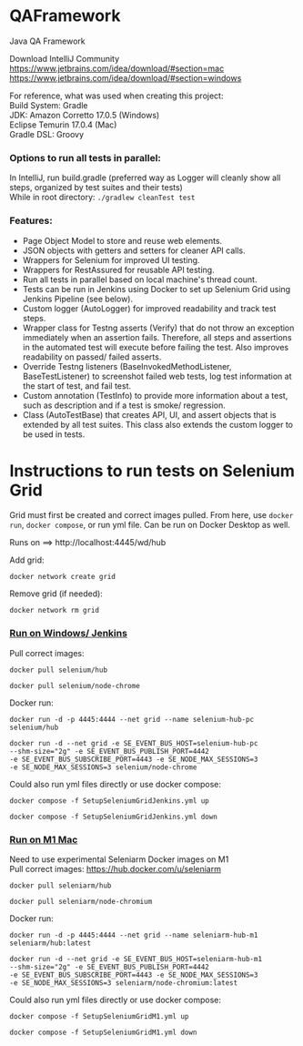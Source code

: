 # QAFramework
Java QA Framework

Download IntelliJ Community \
https://www.jetbrains.com/idea/download/#section=mac \
https://www.jetbrains.com/idea/download/#section=windows 

For reference, what was used when creating this project: \
Build System: Gradle \
JDK: Amazon Corretto 17.0.5 (Windows) \
     Eclipse Temurin 17.0.4 (Mac) \
Gradle DSL: Groovy 

### Options to run all tests in parallel: 
In IntelliJ, run build.gradle (preferred way as Logger will cleanly show all steps, organized by test suites and their tests) \
While in root directory: ``` ./gradlew cleanTest test ```

### Features:
- Page Object Model to store and reuse web elements.
- JSON objects with getters and setters for cleaner API calls.
- Wrappers for Selenium for improved UI testing.
- Wrappers for RestAssured for reusable API testing.
- Run all tests in parallel based on local machine's thread count.
- Tests can be run in Jenkins using Docker to set up Selenium Grid using Jenkins Pipeline (see below).
- Custom logger (AutoLogger) for improved readability and track test steps.
- Wrapper class for Testng asserts (Verify) that do not throw an exception immediately when an assertion fails. Therefore, all steps and assertions in the automated test will execute before failing the test. Also improves readability on passed/ failed asserts.
- Override Testng listeners (BaseInvokedMethodListener, BaseTestListener) to screenshot failed web tests, log test information at the start of test, and fail test.
- Custom annotation (TestInfo) to provide more information about a test, such as description and if a test is smoke/ regression.
- Class (AutoTestBase) that creates API, UI, and assert objects that is extended by all test suites. This class also extends the custom logger to be used in tests.

# Instructions to run tests on Selenium Grid
Grid must first be created and correct images pulled. From here, use `docker run`, `docker compose`, or run yml file.
Can be run on Docker Desktop as well.

Runs on ==> http://localhost:4445/wd/hub

Add grid: 
```
docker network create grid
``` 
Remove grid (if needed): 
```
docker network rm grid
```

### [Run on Windows/ Jenkins](https://github.com/SeleniumHQ/docker-selenium) 
Pull correct images: 
```
docker pull selenium/hub
``` 
```
docker pull selenium/node-chrome
```

Docker run: 
```
docker run -d -p 4445:4444 --net grid --name selenium-hub-pc selenium/hub
``` 
```
docker run -d --net grid -e SE_EVENT_BUS_HOST=selenium-hub-pc 
--shm-size="2g" -e SE_EVENT_BUS_PUBLISH_PORT=4442 
-e SE_EVENT_BUS_SUBSCRIBE_PORT=4443 -e SE_NODE_MAX_SESSIONS=3 
-e SE_NODE_MAX_SESSIONS=3 selenium/node-chrome
```
Could also run yml files directly or use docker compose:
```
docker compose -f SetupSeleniumGridJenkins.yml up
```
```
docker compose -f SetupSeleniumGridJenkins.yml down
```

### [Run on M1 Mac](https://github.com/seleniumhq-community/docker-seleniarm#experimental-mult-arch-aarch64armhfamd64-images)

Need to use experimental Seleniarm Docker images on M1 \
Pull correct images: https://hub.docker.com/u/seleniarm 
```
docker pull seleniarm/hub
```
```
docker pull seleniarm/node-chromium
```

Docker run: 
```
docker run -d -p 4445:4444 --net grid --name seleniarm-hub-m1 seleniarm/hub:latest
```
```
docker run -d --net grid -e SE_EVENT_BUS_HOST=seleniarm-hub-m1 
--shm-size="2g" -e SE_EVENT_BUS_PUBLISH_PORT=4442 
-e SE_EVENT_BUS_SUBSCRIBE_PORT=4443 -e SE_NODE_MAX_SESSIONS=3 
-e SE_NODE_MAX_SESSIONS=3 seleniarm/node-chromium:latest
```

Could also run yml files directly or use docker compose:
```
docker compose -f SetupSeleniumGridM1.yml up
```
```
docker compose -f SetupSeleniumGridM1.yml down
```
